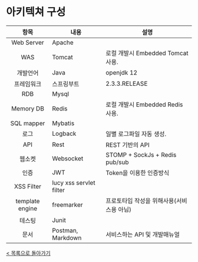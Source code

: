 # 아키텍쳐 구성
| 항목 | 내용 | 설명 |
|:---:|---|---|
| Web Server | Apache |  |
| WAS | Tomcat | 로컬 개발시 Embedded Tomcat 사용. |
| 개발언어 | Java | openjdk 12 |
| 프레임워크 | 스프링부트 | 2.3.3.RELEASE |
| RDB | Mysql | |
| Memory DB | Redis | 로컬 개발시 Embedded Redis 사용. |
| SQL mapper | Mybatis | |
| 로그 | Logback | 일별 로그파일 자동 생성.|
| API | Rest | REST 기반의 API |
| 웹소켓 | Websocket | STOMP + SockJs + Redis pub/sub |
| 인증 | JWT | Token을 이용한 인증방식 |
| XSS Filter | lucy xss servlet filter | |
| template engine | freemarker | 프로토타입 작성을 위해사용(서비스용 아님) |
| 테스팅 | Junit | |
| 문서 | Postman, Markdown | 서비스하는 API 및 개발매뉴얼 |


[< 목록으로 돌아가기](manual.md)